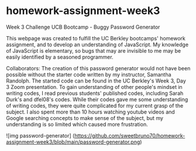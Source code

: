 # homework-assignment-week3
Week 3 Challenge UCB Bootcamp - Buggy Password Generator

This webpage was created to fulfill the UC Berkley bootcamps' homework assignment, and to develop an understanding of JavaScript. My knowledge of JavaScript is elementary,
so bugs that may are invisible to me may be easily identified by a seasoned programmer.

Collaborators: The creation of this password generator would not have been possible without the starter code written by my instructor, Samantha Randolph. The started code can be found
in the UC Berkley's Week 3, Day 3 Zoom presentation. To gain understanding of other people's mindset in writing codes, I read previous students' published codes, including Sarah Durk's and dfel08's codes. 
While their codes gave me some understanding of writing codes, they were quite complicated for my current grasp of the subject. I also spent more than 10 hours watching
youtube videos and Google searching concepts to make sense of the subject, but my understanding is so limited which caused more frustration.

![img password-generator] (https://github.com/sweetbruno70/homework-assignment-week3/blob/main/password-generator.png)



